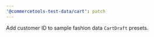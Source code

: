 ```yaml
---
'@commercetools-test-data/cart': patch
---
```


Add customer ID to sample fashion data `CartDraft` presets.
